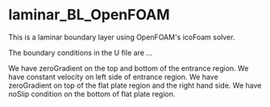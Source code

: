# laminar_BL_OpenFOAM
This is a laminar boundary layer using OpenFOAM's icoFoam solver.

The boundary conditions in the U file are ...

We have zeroGradient on the top and bottom of the entrance region.
We have constant velocity on left side of entrance region.
We have zeroGradient on top of the flat plate region and the right hand side.
We have noSlip condition on the bottom of flat plate region. 
